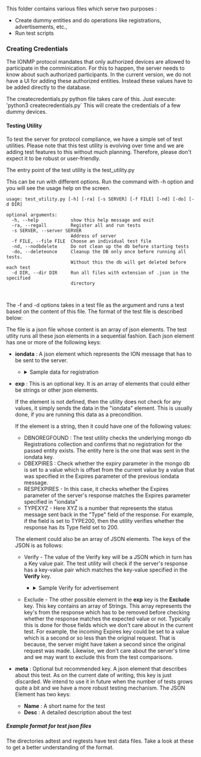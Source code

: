 This folder contains various files which serve two purposes :
   - Create dummy entities and do operations like registrations, advertisements, etc., 
   - Run test scripts

### Creating Credentials ###
The IONMP protocol mandates that only authorized devices are allowed to participate in the comminication. For this to happen, the server needs to know about such authorized participants. In the current version, we do not have a UI for adding these authorized entities. Instead these values have to be added directly to the database. 

The createcredentials.py python file takes care of this. Just execute:
  'python3 createcredentials.py`
This will create the credentials of a few dummy devices. 

#### Testing Utility ####
To test the server for protocol compliance, we have a simple set of test utilities. 
Please note that this test utility is evolving over time and we are adding test features to this without much planning. Therefore, please don't expect it to be robust or user-friendly. 

The entry point of the test utility is the test_utility.py

This can be run with different options. Run the command with -h option and you will see the usage help on the screen. 

```
usage: test_utility.py [-h] [-ra] [-s SERVER] [-f FILE] [-nd] [-do] [-d DIR]

optional arguments:
  -h, --help            show this help message and exit
  -ra, --regall         Register all and run tests
  -s SERVER, --server SERVER
                        Address of server
  -f FILE, --file FILE  Choose an individual test file
  -nd, --nodbdelete     Do not clean up the db before starting tests
  -do, --deleteonce     Cleanup the DB only once before running all tests.
                        Without this the db will get deleted before each test
  -d DIR, --dir DIR     Run all files with extension of .json in the specified
                        directory

 
```

The -f and -d options takes in a test file as the argument and runs a test based on the content of this file. The format of the test file is described below:

The file is a json file whose content is an array of json elements. The test utlity runs all these json elements in a sequential fashion. 
Each json element has one or more of the following keys:

- **iondata** : A json element which represents the ION message that has to be sent to the server. 
    - <details>
           <summary>Sample data for registration</summary>
           <pre>
              "iondata" : {      
                    "Type": "Register", 
                    "Expires" : 3600,
                    "From" : "10.1.1.18", 
                    "Nid" : "Idev1", 
                    "Key" : "keyIdev1", 
                    "Mid" : "Idev1_001",
                    "Time" : "$time"
                    }
           </pre>
         </details>

- **exp** : This is an optional key. It is an array of elements that could either be strings or other json elements.

    If the element is not defined, then the utility does not check for any values, it simply sends the data in the "iondata" element. This is usually done, if you are running this data as a precondition. 

    If the element is a string, then it could have one of the following values:
    - DBNOREGFOUND : The test utility checks the underlying mongo db Registrations collection and confirms that no registration for the passed entity exists. The entity here is the one that was sent in the iondata key.
    - DBEXPIRES : Check whether the expiry parameter in the mongo db is set to a value which is  offset from the current value by a value that was specified in the Expires parameter of the previous iondata message.
    - RESPEXPIRES - In this case, it checks whether the Expires parameter of the server's response matches the Expires parameter specified in "iondata"
    - TYPEXYZ - Here XYZ is a number that represents the status message sent back in the "Type" field of the response. For example, if the field is set to TYPE200, then the utility verifies whether the response has its Type field set to 200. 

    The element could also be an array of JSON elements. The keys of the JSON is as follows:
    - Verify - The value of the Verify key will be a JSON which in turn has a Key value pair. 
    The test utility will check if the server's response has a key-value pair which matches the key-value specified in the **Verify** key. 

        - <details>
           <summary>Sample Verify for advertisement</summary>
           <pre>
            {
                "iondata" : {
                    "Ver" : "0.8", "Mid" : "query0011", 
                    "Type" : "QUERY",  "From" : "localhost",
                    "Nid"  : "querylocalhost",
                    "TargetId" : "Idev1", 
                    "Time" : "$time"
                }, 
                "exp" : [
                    {
                        "Verify" : {"Data" : [{  
                            "Name" : "MotionSensor1", "NodeType" : "Sensor", "Location" : "Front door", "Capabilities" :["Detect Motion"], "Return" : { 
                            "MotionDetected" : "Boolean"}, "Contact":"10.1.1.18", 
                            "Expires" : 3600, "Nid" : "Idev1"}]
                        }
                    }, "TYPE200"
                ]
            }
           </pre>
           <p>
           In the above test set, the test utility first sends out the Query Message as per the **iondata** message. It then checks two things in the response:
           -  A) If the response has a key called *Data* and if the value matches the dictionary specified in the *Verify* key
           -  B) Checks if the server returns a response whose type is set to 200
           </p>
         </details>

    - Exclude - The other possible element in the **exp** key is the **Exclude** key. This key contains an array of Strings. This array represents the key's from the response which has to be removed before checking whether the response matches the expected value or not. Typically this is done for those fields which we don't care about in the current test. For example, the incoming Expires key could be set to a value which is a second or so less than the original request. That is because, the server might have taken a second since the original request was made. Likewise, we don't care about the server's time and we may want to exclude this from the test comparisons. 

- **meta** : Optional but recommended key. A json element that describes about this test. As on the current date of writing, this key is just discarded. We intend to use it in future when the number of tests grows quite a bit and we have a more robust testing mechanism. The JSON Element has two keys:
    - **Name** : A short name for the test
    - **Desc** : A detailed description about the test 
    
##### Example format for test json files #####
The directories adtest and regtests have test data files. Take a look at these to get a better understanding of the format. 
